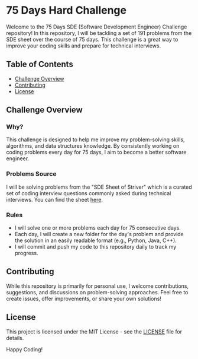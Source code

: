# 75 Days Hard Challenge

Welcome to the 75 Days SDE (Software Development Engineer) Challenge repository! In this repository, I will be tackling a set of 191 problems from the SDE sheet over the course of 75 days. This challenge is a great way to improve your coding skills and prepare for technical interviews.

## Table of Contents

- [Challenge Overview](#challenge-overview)
- [Contributing](#contributing)
- [License](#license)

## Challenge Overview

### Why?

This challenge is designed to help me improve my problem-solving skills, algorithms, and data structures knowledge. By consistently working on coding problems every day for 75 days, I aim to become a better software engineer.

### Problems Source

I will be solving problems from the "SDE Sheet of Striver" which is a curated set of coding interview questions commonly asked during technical interviews. You can find the sheet [here](#).

### Rules

- I will solve one or more problems each day for 75 consecutive days.
- Each day, I will create a new folder for the day's problem and provide the solution in an easily readable format (e.g., Python, Java, C++).
- I will commit and push my code to this repository daily to track my progress.

## Contributing

While this repository is primarily for personal use, I welcome contributions, suggestions, and discussions on problem-solving approaches. Feel free to create issues, offer improvements, or share your own solutions!

## License

This project is licensed under the MIT License - see the [LICENSE](LICENSE) file for details.

Happy Coding!
